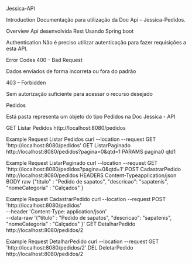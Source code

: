 Jessica-API

Introduction
Documentação para utilização da Doc Api – Jessica-Pedidos.

Overview
Api desenvolvida Rest Usando Spring boot

Authentication
Não é preciso utilizar autenticação para fazer requisições a esta API.

Error Codes
400 – Bad Request

Dados enviados de forma incorreta ou fora do padrão

403 – Forbidden

Sem autorização suficiente para acessar o recurso desejado

Pedidos

Está pasta representa um objeto do tipo Pedidos na Doc Jessica - API

GET Listar Pedidos
http://localhost:8080/pedidos


Example Request
Listar Pedidos
curl --location --request GET 'http://localhost:8080/pedidos'
GET ListarPaginado
http://localhost:8080/pedidos?pagina=0&qtd=1
PARAMS
pagina0
qtd1

Example Request
ListarPaginado
curl --location --request GET 'http://localhost:8080/pedidos?pagina=0&qtd=1'
POST CadastrarPedido
http://localhost:8080/pedidos
HEADERS
Content-Typeapplication/json
BODY raw
{"titulo" : "Pedido de sapatos",
"descricao": "sapatenis",
"nomeCategoria" : "Calçados"
}


Example Request
CadastrarPedido
curl --location --request POST 'http://localhost:8080/pedidos' \
--header 'Content-Type: application/json' \
--data-raw '{"titulo" : "Pedido de sapatos",
"descricao": "sapatenis",
"nomeCategoria" : "Calçados"
}'
GET DetalharPedido
http://localhost:8080/pedidos/2


Example Request
DetalharPedido
curl --location --request GET 'http://localhost:8080/pedidos/2'
DEL DeletarPedido
http://localhost:8080/pedidos/2

